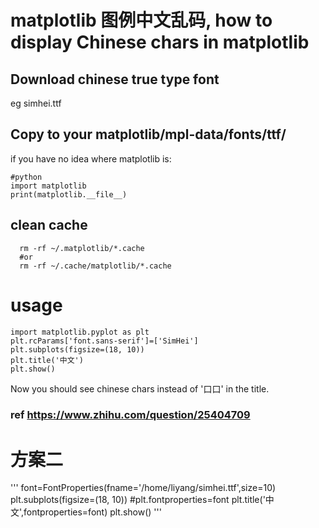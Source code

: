 
# matplotlib 图例中文乱码, how to display Chinese chars in matplotlib




## Download chinese true type font
eg simhei.ttf
## Copy to your matplotlib/mpl-data/fonts/ttf/
if you have no idea where matplotlib is:
```
#python
import matplotlib
print(matplotlib.__file__)
```
## clean cache
```
  rm -rf ~/.matplotlib/*.cache
  #or
  rm -rf ~/.cache/matplotlib/*.cache
```
 
 # usage
 ```
import matplotlib.pyplot as plt
plt.rcParams['font.sans-serif']=['SimHei']
plt.subplots(figsize=(18, 10)) 
plt.title('中文')
plt.show()
 ```
 Now you should see chinese chars instead of '口口' in the title.
 
 ### ref https://www.zhihu.com/question/25404709
 


# 方案二
'''
font=FontProperties(fname='/home/liyang/simhei.ttf',size=10)
plt.subplots(figsize=(18, 10)) 
#plt.fontproperties=font
plt.title('中文',fontproperties=font)
plt.show()
'''
